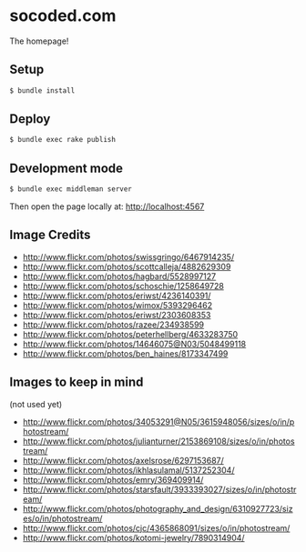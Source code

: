 # socoded.com

The homepage!

## Setup

```sh
$ bundle install
```

## Deploy

```sh
$ bundle exec rake publish
```

## Development mode

```sh
$ bundle exec middleman server
```

Then open the page locally at: [http://localhost:4567](http://localhost:4567)


## Image Credits

* http://www.flickr.com/photos/swissgringo/6467914235/
* http://www.flickr.com/photos/scottcalleja/4882629309
* http://www.flickr.com/photos/hagbard/5528997127
* http://www.flickr.com/photos/schoschie/1258649728
* http://www.flickr.com/photos/eriwst/4236140391/
* http://www.flickr.com/photos/wimox/5393296462
* http://www.flickr.com/photos/eriwst/2303608353
* http://www.flickr.com/photos/razee/234938599
* http://www.flickr.com/photos/peterhellberg/4633283750
* http://www.flickr.com/photos/14646075@N03/5048499118
* http://www.flickr.com/photos/ben_haines/8173347499

## Images to keep in mind

(not used yet)

* http://www.flickr.com/photos/34053291@N05/3615948056/sizes/o/in/photostream/
* http://www.flickr.com/photos/julianturner/2153869108/sizes/o/in/photostream/
* http://www.flickr.com/photos/axelsrose/6297153687/
* http://www.flickr.com/photos/ikhlasulamal/5137252304/
* http://www.flickr.com/photos/emry/369409914/
* http://www.flickr.com/photos/starsfault/3933393027/sizes/o/in/photostream/
* http://www.flickr.com/photos/photography_and_design/6310927723/sizes/o/in/photostream/
* http://www.flickr.com/photos/cjc/4365868091/sizes/o/in/photostream/
* http://www.flickr.com/photos/kotomi-jewelry/7890314904/